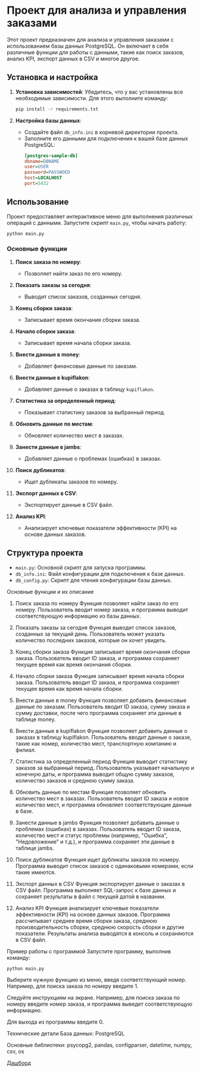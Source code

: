 # Проект для анализа и управления заказами

Этот проект предназначен для анализа и управления заказами с использованием базы данных PostgreSQL. Он включает в себя различные функции для работы с данными, такие как поиск заказов, анализ KPI, экспорт данных в CSV и многое другое.

## Установка и настройка

1. **Установка зависимостей**:
   Убедитесь, что у вас установлены все необходимые зависимости. Для этого выполните команду:
   ```bash
   pip install -r requirements.txt
   ```

2. **Настройка базы данных**:
   - Создайте файл `db_info.ini` в корневой директории проекта.
   - Заполните его данными для подключения к вашей базе данных PostgreSQL:
     ```ini
     [postgres-sample-db]
     dbname=DBNAME
     user=USER
     password=PASSWOED
     host=LOCALHOST
     port=5432
     ```

## Использование

Проект предоставляет интерактивное меню для выполнения различных операций с данными. Запустите скрипт `main.py`, чтобы начать работу:

```bash
python main.py
```

### Основные функции

1. **Поиск заказа по номеру**:
   - Позволяет найти заказ по его номеру.

2. **Показать заказы за сегодня**:
   - Выводит список заказов, созданных сегодня.

3. **Конец сборки заказа**:
   - Записывает время окончания сборки заказа.

4. **Начало сборки заказа**:
   - Записывает время начала сборки заказа.

5. **Внести данные в money**:
   - Добавляет финансовые данные по заказам.

6. **Внести данные в kupiflakon**:
   - Добавляет данные о заказах в таблицу `kupiflakon`.

7. **Статистика за определенный период**:
   - Показывает статистику заказов за выбранный период.

8. **Обновить данные по местам**:
   - Обновляет количество мест в заказах.

9. **Занести данные в jambs**:
   - Добавляет данные о проблемах (ошибках) в заказах.

10. **Поиск дубликатов**:
    - Ищет дубликаты заказов по номеру.

11. **Экспорт данных в CSV**:
    - Экспортирует данные в CSV файл.

12. **Анализ KPI**:
    - Анализирует ключевые показатели эффективности (KPI) на основе данных заказов.

## Структура проекта

- `main.py`: Основной скрипт для запуска программы.
- `db_info.ini`: Файл конфигурации для подключения к базе данных.
- `db_config.py`: Скрипт для чтения конфигурации базы данных.

Основные функции и их описание

1. Поиск заказа по номеру
Функция позволяет найти заказ по его номеру. Пользователь вводит номер заказа, и программа выводит соответствующую информацию из базы данных.

2. Показать заказы за сегодня
Функция выводит список заказов, созданных за текущий день. Пользователь может указать количество последних заказов, которые он хочет увидеть.

3. Конец сборки заказа
Функция записывает время окончания сборки заказа. Пользователь вводит ID заказа, и программа сохраняет текущее время как время окончания сборки.

4. Начало сборки заказа
Функция записывает время начала сборки заказа. Пользователь вводит ID заказа, и программа сохраняет текущее время как время начала сборки.

5. Внести данные в money
Функция позволяет добавить финансовые данные по заказам. Пользователь вводит ID заказа, сумму заказа и сумму доставки, после чего программа сохраняет эти данные в таблице money.

6. Внести данные в kupiflakon
Функция позволяет добавить данные о заказах в таблицу kupiflakon. Пользователь вводит данные о заказе, такие как номер, количество мест, транспортную компанию и филиал.

7. Статистика за определенный период
Функция выводит статистику заказов за выбранный период. Пользователь указывает начальную и конечную даты, и программа выводит общую сумму заказов, количество заказов и среднюю сумму заказа.

8. Обновить данные по местам
Функция позволяет обновить количество мест в заказах. Пользователь вводит ID заказа и новое количество мест, и программа обновляет соответствующие данные в базе.

9. Занести данные в jambs
Функция позволяет добавить данные о проблемах (ошибках) в заказах. Пользователь вводит ID заказа, количество мест и статус проблемы (например, "Ошибка", "Недовложение" и т.д.), и программа сохраняет эти данные в таблице jambs.

10. Поиск дубликатов
Функция ищет дубликаты заказов по номеру. Программа выводит список заказов с одинаковыми номерами, если такие имеются.

11. Экспорт данных в CSV
Функция экспортирует данные о заказах в CSV файл. Программа выполняет SQL-запрос к базе данных и сохраняет результаты в файл с текущей датой в названии.

12. Анализ KPI
Функция анализирует ключевые показатели эффективности (KPI) на основе данных заказов. Программа рассчитывает среднее время сборки заказа, среднюю производительность сборки, среднюю скорость сборки и другие показатели. Результаты анализа выводятся в консоль и сохраняются в CSV файл.

Пример работы с программой
Запустите программу, выполнив команду:

`python main.py`

Выберите нужную функцию из меню, введя соответствующий номер. Например, для поиска заказа по номеру введите 1.

Следуйте инструкциям на экране. Например, для поиска заказа по номеру введите номер заказа, и программа выведет соответствующую информацию.

Для выхода из программы введите 0.

Технические детали
База данных: PostgreSQL

Основные библиотеки: psycopg2, pandas, configparser, datetime, numpy, csv, os

[Дашборд](https://datalens.yandex/reu8ry88j65ud)
